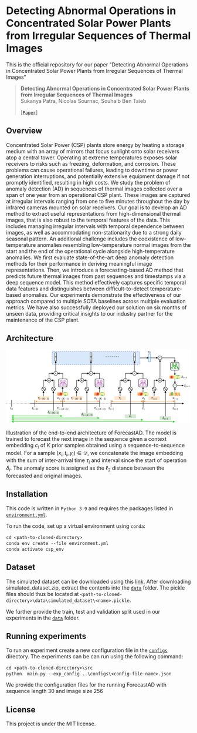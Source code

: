 # Detecting Abnormal Operations in Concentrated Solar Power Plants from Irregular Sequences of Thermal Images

This is the official repository for our paper "Detecting Abnormal Operations in Concentrated Solar Power Plants from Irregular Sequences of Thermal Images"

> **Detecting Abnormal Operations in Concentrated Solar Power Plants from Irregular Sequences of Thermal Images**  
> Sukanya Patra, Nicolas Sournac, Souhaib Ben Taieb
>
> [[`Paper`](README.md)]

## Overview
Concentrated Solar Power (CSP) plants store energy by heating a storage medium with an array of mirrors that focus sunlight onto solar receivers atop a central tower. Operating at extreme temperatures exposes solar receivers to risks such as freezing, deformation, and corrosion. These problems can cause operational failures, leading to downtime or power generation interruptions, and potentially extensive equipment damage if not promptly identified, resulting in high costs. We study the problem of anomaly detection (AD) in sequences of thermal images collected over a span of one year from an operational CSP plant. These images are captured at irregular intervals ranging from one to five minutes throughout the day by infrared cameras mounted on solar receivers. Our goal is to develop an AD method to extract useful representations from high-dimensional thermal images, that is also robust to the temporal features of the data. This includes managing irregular intervals with temporal dependence between images, as well as accommodating non-stationarity due to a strong daily seasonal pattern. An additional challenge includes the coexistence of low-temperature anomalies resembling low-temperature normal images from the start and the end of the operational cycle alongside high-temperature anomalies. We first evaluate state-of-the-art deep anomaly detection methods for their performance in deriving meaningful image representations. Then, we introduce a forecasting-based AD method that predicts future thermal images from past sequences and timestamps via a deep sequence model. This method effectively captures specific temporal data features and distinguishes between difficult-to-detect temperature-based anomalies. Our experiments demonstrate the effectiveness of our approach compared to multiple SOTA baselines across multiple evaluation metrics. We have also successfully deployed our solution on six months of unseen data, providing critical insights to our industry partner for the maintenance of the CSP plant.

## Architecture

<p align="center">
<img src="assests/ForecastAD.jpg" alt="ForecastAD" style="width:700px;"/>
</p>

Illustration of the end-to-end architecture of ForecastAD. The model is trained to forecast the next image in the sequence given a context embedding $c_i$ of $K$ prior samples obtained using a sequence-to-sequence model. For a sample $(x_i, t_i, y_i) \in \mathcal{D}$, we concatenate the image embedding with the sum of inter-arrival time $\tau_i$ and interval since the start of operation $\delta_i$. The anomaly score is assigned as the $\ell_2$ distance between the forecasted and original images.


## Installation
This code is written in `Python 3.9` and requires the packages listed in [`environment.yml`](environment.yml).

To run the code, set up a virtual environment using `conda`:

```
cd <path-to-cloned-directory>
conda env create --file environment.yml
conda activate csp_env
```

## Dataset
The simulated dataset can be downloaded using this [link](https://www.dropbox.com/scl/fo/u6bhb0xfvydtnvdbtmlc6/AN5boe8X1ZiUgSSRNKNZjTE?rlkey=amkjs2xcfmpp8odh7ssq02kir&dl=0). After downloading simulated_dataset.zip, extract the contents into the [`data`](data/) folder. The pickle files should thus be located at `<path-to-cloned-directory>\data\simulated_dataset\<name>.pickle`.

We further provide the train, test and validation split used in our experiments in the [`data`](data/) folder.

## Running experiments

To run an experiment create a new configuration file in the [`configs`](configs/) directory. The experiments can be can run using the following command:

```
cd <path-to-cloned-directory>\src
python  main.py --exp_config ..\configs\<config-file-name>.json
```

We provide the configuration files for the running ForecastAD with sequence length 30 and image size 256

## License

This project is under the MIT license.
